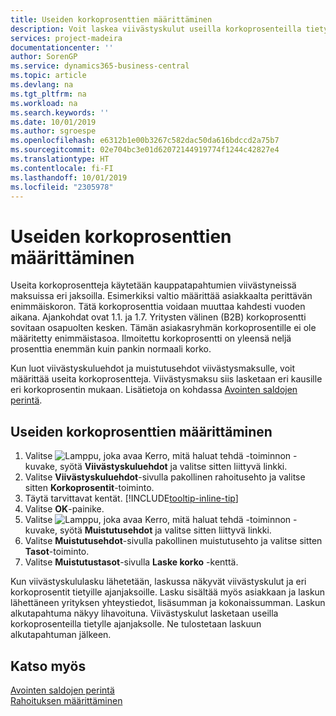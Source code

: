 ```yaml
---
title: Useiden korkoprosenttien määrittäminen
description: Voit laskea viivästyskulut useilla korkoprosenteilla tietylle jaksolle. Koron laskeminen on samanlaista kaikille viivästyskuluille. Ainoa ero on tietyn jakson korkoprosentti.
services: project-madeira
documentationcenter: ''
author: SorenGP
ms.service: dynamics365-business-central
ms.topic: article
ms.devlang: na
ms.tgt_pltfrm: na
ms.workload: na
ms.search.keywords: ''
ms.date: 10/01/2019
ms.author: sgroespe
ms.openlocfilehash: e6312b1e00b3267c582dac50da616bdccd2a75b7
ms.sourcegitcommit: 02e704bc3e01d62072144919774f1244c42827e4
ms.translationtype: HT
ms.contentlocale: fi-FI
ms.lasthandoff: 10/01/2019
ms.locfileid: "2305978"
---
```

# <a name="set-up-multiple-interest-rates"></a>Useiden korkoprosenttien määrittäminen
Useita korkoprosentteja käytetään kauppatapahtumien viivästyneissä maksuissa eri jaksoilla. Esimerkiksi valtio määrittää asiakkaalta perittävän enimmäiskoron. Tätä korkoprosenttia voidaan muuttaa kahdesti vuoden aikana. Ajankohdat ovat 1.1. ja 1.7. Yritysten välinen (B2B) korkoprosentti sovitaan osapuolten kesken. Tämän asiakasryhmän korkoprosentille ei ole määritetty enimmäistasoa. Ilmoitettu korkoprosentti on yleensä neljä prosenttia enemmän kuin pankin normaali korko.

Kun luot viivästyskuluehdot ja muistutusehdot viivästysmaksulle, voit määrittää useita korkoprosentteja. Viivästysmaksu siis lasketaan eri kausille eri korkoprosentin mukaan. Lisätietoja on kohdassa [Avointen saldojen perintä](receivables-collect-outstanding-balances.md).

## <a name="to-set-up-multiple-interest-rates"></a>Useiden korkoprosenttien määrittäminen  
1.  Valitse ![Lamppu, joka avaa Kerro, mitä haluat tehdä -toiminnon](media/ui-search/search_small.png "Kerro, mitä haluat tehdä") -kuvake, syötä **Viivästyskuluehdot** ja valitse sitten liittyvä linkki.  
2.  Valitse **Viivästyskuluehdot**-sivulla pakollinen rahoitusehto ja valitse sitten **Korkoprosentit**-toiminto.  
3.  Täytä tarvittavat kentät. [!INCLUDE[tooltip-inline-tip](includes/tooltip-inline-tip_md.md)]
4.  Valitse **OK**-painike.  
5.  Valitse ![Lamppu, joka avaa Kerro, mitä haluat tehdä -toiminnon](media/ui-search/search_small.png "Kerro, mitä haluat tehdä") -kuvake, syötä **Muistutusehdot** ja valitse sitten liittyvä linkki.  
6.  Valitse **Muistutusehdot**-sivulla pakollinen muistutusehto ja valitse sitten **Tasot**-toiminto.  
7.  Valitse **Muistutustasot**-sivulla **Laske korko** -kenttä.  

Kun viivästyskululasku lähetetään, laskussa näkyvät viivästyskulut ja eri korkoprosentit tietyille ajanjaksoille. Lasku sisältää myös asiakkaan ja laskun lähettäneen yrityksen yhteystiedot, lisäsumman ja kokonaissumman. Laskun alkutapahtuma näkyy lihavoituna. Viivästyskulut lasketaan useilla korkoprosenteilla tietylle ajanjaksolle. Ne tulostetaan laskuun alkutapahtuman jälkeen.  

## <a name="see-also"></a>Katso myös  
[Avointen saldojen perintä](receivables-collect-outstanding-balances.md)  
[Rahoituksen määrittäminen](finance-setup-finance.md)
